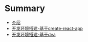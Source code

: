 # Summary

* [介绍](README.md)
* [开发环境搭建-基于create-react-app](开发环境搭建.md)
* [开发环境搭建-基于dva](开发环境搭建_dva.md)

